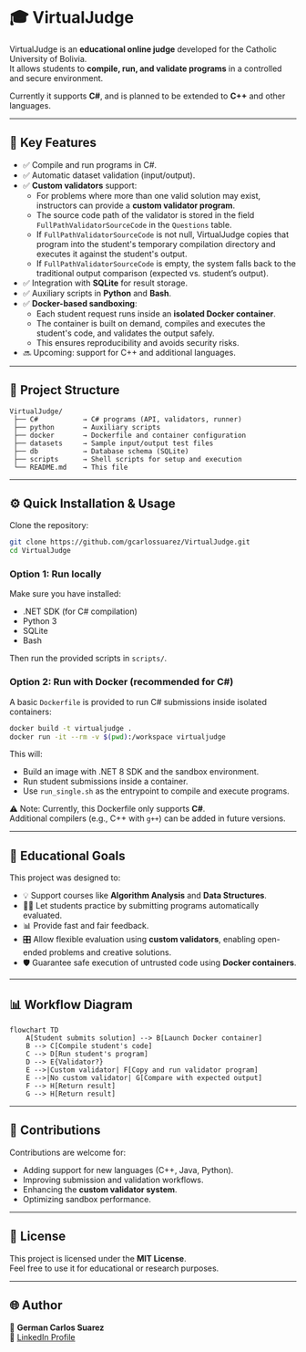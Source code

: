 # 🎓 VirtualJudge

VirtualJudge is an **educational online judge** developed for the Catholic University of Bolivia.  
It allows students to **compile, run, and validate programs** in a controlled and secure environment.  

Currently it supports **C#**, and is planned to be extended to **C++** and other languages.

---

## 🚀 Key Features
- ✅ Compile and run programs in C#.  
- ✅ Automatic dataset validation (input/output).  
- ✅ **Custom validators** support:  
  - For problems where more than one valid solution may exist, instructors can provide a **custom validator program**.  
  - The source code path of the validator is stored in the field `FullPathValidatorSourceCode` in the `Questions` table.  
  - If `FullPathValidatorSourceCode` is not null, VirtualJudge copies that program into the student's temporary compilation directory and executes it against the student's output.  
  - If `FullPathValidatorSourceCode` is empty, the system falls back to the traditional output comparison (expected vs. student’s output).  
- ✅ Integration with **SQLite** for result storage.  
- ✅ Auxiliary scripts in **Python** and **Bash**.  
- ✅ **Docker-based sandboxing**:  
  - Each student request runs inside an **isolated Docker container**.  
  - The container is built on demand, compiles and executes the student's code, and validates the output safely.  
  - This ensures reproducibility and avoids security risks.  
- 🔜 Upcoming: support for C++ and additional languages.

---

## 📂 Project Structure
```
VirtualJudge/
 ├── C#           → C# programs (API, validators, runner)
 ├── python       → Auxiliary scripts
 ├── docker       → Dockerfile and container configuration
 ├── datasets     → Sample input/output test files
 ├── db           → Database schema (SQLite)
 ├── scripts      → Shell scripts for setup and execution
 └── README.md    → This file
```

---

## ⚙️ Quick Installation & Usage

Clone the repository:
```bash
git clone https://github.com/gcarlossuarez/VirtualJudge.git
cd VirtualJudge
```

### Option 1: Run locally
Make sure you have installed:
- .NET SDK (for C# compilation)
- Python 3
- SQLite
- Bash

Then run the provided scripts in `scripts/`.

### Option 2: Run with Docker (recommended for C#)
A basic `Dockerfile` is provided to run C# submissions inside isolated containers:

```bash
docker build -t virtualjudge .
docker run -it --rm -v $(pwd):/workspace virtualjudge
```

This will:
- Build an image with .NET 8 SDK and the sandbox environment.  
- Run student submissions inside a container.  
- Use `run_single.sh` as the entrypoint to compile and execute programs.  

⚠️ Note: Currently, this Dockerfile only supports **C#**.  
Additional compilers (e.g., C++ with `g++`) can be added in future versions.

---

## 🎯 Educational Goals
This project was designed to:
- 💡 Support courses like **Algorithm Analysis** and **Data Structures**.  
- 🧑‍💻 Let students practice by submitting programs automatically evaluated.  
- 📊 Provide fast and fair feedback.  
- 🎛️ Allow flexible evaluation using **custom validators**, enabling open-ended problems and creative solutions.  
- 🛡️ Guarantee safe execution of untrusted code using **Docker containers**.  

---

## 📊 Workflow Diagram

```mermaid
flowchart TD
    A[Student submits solution] --> B[Launch Docker container]
    B --> C[Compile student's code]
    C --> D[Run student's program]
    D --> E{Validator?}
    E -->|Custom validator| F[Copy and run validator program]
    E -->|No custom validator| G[Compare with expected output]
    F --> H[Return result]
    G --> H[Return result]
```

---

## 🤝 Contributions
Contributions are welcome for:
- Adding support for new languages (C++, Java, Python).  
- Improving submission and validation workflows.  
- Enhancing the **custom validator system**.  
- Optimizing sandbox performance.  

---

## 📜 License
This project is licensed under the **MIT License**.  
Feel free to use it for educational or research purposes.

---

## 🌐 Author
👤 **German Carlos Suarez**  
🔗 [LinkedIn Profile](https://www.linkedin.com/in/...)
